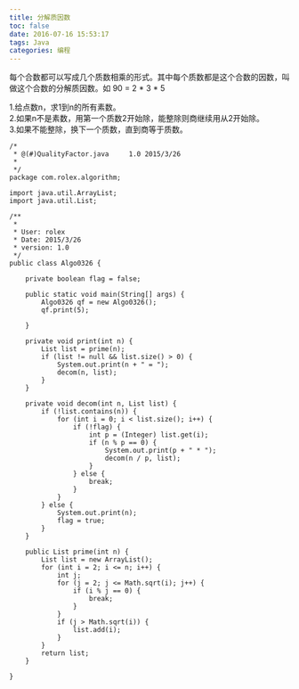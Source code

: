 ```yaml
---
title: 分解质因数
toc: false
date: 2016-07-16 15:53:17
tags: Java
categories: 编程
---
```


每个合数都可以写成几个质数相乘的形式。其中每个质数都是这个合数的因数，叫做这个合数的分解质因数。如 90 = 2 * 3 * 5

1.给点数n，求1到n的所有素数。  
2.如果n不是素数，用第一个质数2开始除，能整除则商继续用从2开始除。  
3.如果不能整除，换下一个质数，直到商等于质数。

	/*
	 * @(#)QualityFactor.java     1.0 2015/3/26
	 *
	 */
	package com.rolex.algorithm;

	import java.util.ArrayList;
	import java.util.List;

	/**
	 *
	 * User: rolex
	 * Date: 2015/3/26
	 * version: 1.0
	 */
	public class Algo0326 {

	    private boolean flag = false;

	    public static void main(String[] args) {
	        Algo0326 qf = new Algo0326();
	        qf.print(5);

	    }

	    private void print(int n) {
	        List list = prime(n);
	        if (list != null && list.size() > 0) {
	            System.out.print(n + " = ");
	            decom(n, list);
	        }
	    }

	    private void decom(int n, List list) {
	        if (!list.contains(n)) {
	            for (int i = 0; i < list.size(); i++) {
	                if (!flag) {
	                    int p = (Integer) list.get(i);
	                    if (n % p == 0) {
	                        System.out.print(p + " * ");
	                        decom(n / p, list);
	                    }
	                } else {
	                    break;
	                }
	            }
	        } else {
	            System.out.print(n);
	            flag = true;
	        }
	    }

	    public List prime(int n) {
	        List list = new ArrayList();
	        for (int i = 2; i <= n; i++) {
	            int j;
	            for (j = 2; j <= Math.sqrt(i); j++) {
	                if (i % j == 0) {
	                    break;
	                }
	            }
	            if (j > Math.sqrt(i)) {
	                list.add(i);
	            }
	        }
	        return list;
	    }

	}
